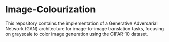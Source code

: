 # Image-Colourization
This repository contains the implementation of a Generative Adversarial Network (GAN) architecture for image-to-image translation tasks, focusing on grayscale to color image generation using the CIFAR-10 dataset.
